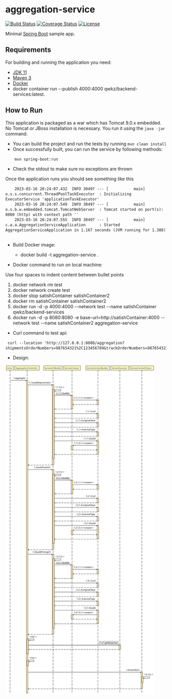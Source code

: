 # aggregation-service

[![Build Status](https://travis-ci.org/codecentric/springboot-sample-app.svg?branch=master)](https://travis-ci.org/codecentric/springboot-sample-app)
[![Coverage Status](https://coveralls.io/repos/github/codecentric/springboot-sample-app/badge.svg?branch=master)](https://coveralls.io/github/codecentric/springboot-sample-app?branch=master)
[![License](http://img.shields.io/:license-apache-blue.svg)](http://www.apache.org/licenses/LICENSE-2.0.html)

Minimal [Spring Boot](http://projects.spring.io/spring-boot/) sample app.

## Requirements

For building and running the application you need:

- [JDK 11](http://www.oracle.com/technetwork/java/javase/downloads/jdk8-downloads-2133151.html)
- [Maven 3](https://maven.apache.org)
- [Docker](https://docs.docker.com/get-docker/)
- docker container run --publish 4000:4000 qwkz/backend-services:latest.

## How to Run 

This application is packaged as a war which has Tomcat 9.0.x embedded. No Tomcat or JBoss installation is necessary. You run it using the ```java -jar``` command.


* You can build the project and run the tests by running ```mvn clean install```
* Once successfully built, you can run the service by following methods:
```
    mvn spring-boot:run
```
* Check the stdout to make sure no exceptions are thrown

Once the application runs you should see something like this

```
    2023-03-16 20:24:07.432  INFO 30497 --- [           main] o.s.s.concurrent.ThreadPoolTaskExecutor  : Initializing ExecutorService 'applicationTaskExecutor'
    2023-03-16 20:24:07.549  INFO 30497 --- [           main] o.s.b.w.embedded.tomcat.TomcatWebServer  : Tomcat started on port(s): 8080 (http) with context path ''
    2023-03-16 20:24:07.555  INFO 30497 --- [           main] c.a.a.AggregationServiceApplication      : Started AggregationServiceApplication in 1.167 seconds (JVM running for 1.388)
    
```

* Build Docker image:<br>
    * docker build -t aggregation-service .

* Docker command to run on local machine:



Use four spaces to indent content between bullet points

1. docker network rm test<br>
1. docker network create test<br>
1. docker stop satishContainer satishContainer2<br>
1. docker rm satishContainer satishContainer2<br>
1. docker run -d -p 4000:4000  --network test --name satishContainer qwkz/backend-services<br>
1. docker run -d -p 8080:8080 -e base-url=http://satishContainer:4000 --network test --name satishContainer2 aggregation-service<br>

* Curl command to test api:

```
 curl --location 'http://127.0.0.1:8080/aggregation?shipmentsOrderNumbers=987654321%2C123456789&trackOrderNumbers=987654321%2C123456789&pricingCountryCodes=NL%2CCN'
``` 

* Design:   

![Image name](./AggregationController_aggregate.svg)
